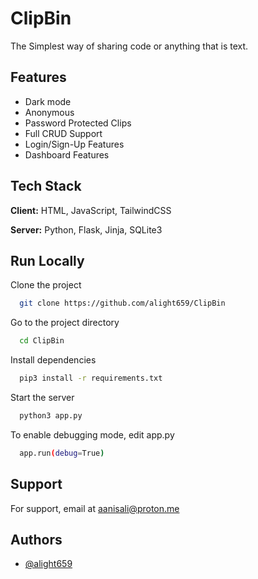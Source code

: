 
# ClipBin

The Simplest way of sharing code or anything that is text.


## Features

- Dark mode
- Anonymous
- Password Protected Clips
- Full CRUD Support
- Login/Sign-Up Features
- Dashboard Features


## Tech Stack

**Client:** HTML, JavaScript, TailwindCSS

**Server:** Python, Flask, Jinja, SQLite3


## Run Locally

Clone the project

```bash
  git clone https://github.com/alight659/ClipBin
```

Go to the project directory

```bash
  cd ClipBin
```

Install dependencies

```bash
  pip3 install -r requirements.txt
```

Start the server

```bash
  python3 app.py
```

To enable debugging mode, edit app.py

```bash
  app.run(debug=True)
```
## Support

For support, email at [aanisali@proton.me](mailto:aanisali@proton.me)


## Authors

- [@alight659](https://www.github.com/alight659)


